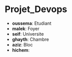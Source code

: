 # Projet_Devops

* **oussema**: Etudiant
* **malek**: Foyer
* **seif**: Universite
* **ghayth**: Chambre
* **aziz**: Bloc
* **hichem**:

